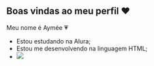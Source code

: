 ## Boas vindas ao meu perfil ❤️

Meu nome é Aymée 💗

- Estou estudando na Alura;  
- Estou me desenvolvendo na linguagem HTML;
- ![](https://media1.tenor.com/m/sOrZMCg6voUAAAAd/iron-man-tony-stark.gif)
